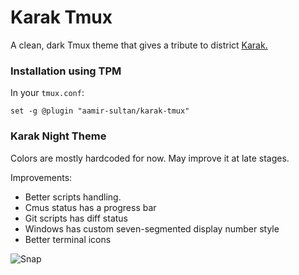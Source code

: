 # Karak Tmux

A clean, dark Tmux theme that gives a tribute to district [Karak.](https://www.flickr.com/photos/158416209@N08/32490822757)

### Installation using TPM

In your `tmux.conf`:
```
set -g @plugin "aamir-sultan/karak-tmux"
```

### Karak Night Theme

Colors are mostly hardcoded for now. May improve it at late stages.

Improvements:
- Better scripts handling.
- Cmus status has a progress bar
- Git scripts has diff status
- Windows has custom seven-segmented display number style
- Better terminal icons

![Snap](snaps/karak.png)


